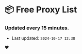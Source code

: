 # :package: Free Proxy List
### Updated every 15 minutes.

- Last updated: `2024-10-17 12:38`

:heart:
